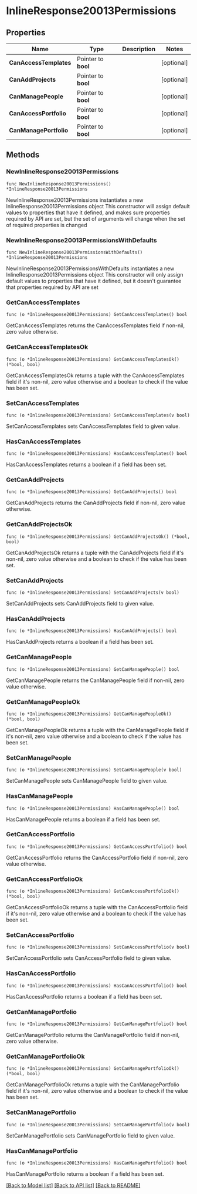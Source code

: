 # InlineResponse20013Permissions

## Properties

Name | Type | Description | Notes
------------ | ------------- | ------------- | -------------
**CanAccessTemplates** | Pointer to **bool** |  | [optional] 
**CanAddProjects** | Pointer to **bool** |  | [optional] 
**CanManagePeople** | Pointer to **bool** |  | [optional] 
**CanAccessPortfolio** | Pointer to **bool** |  | [optional] 
**CanManagePortfolio** | Pointer to **bool** |  | [optional] 

## Methods

### NewInlineResponse20013Permissions

`func NewInlineResponse20013Permissions() *InlineResponse20013Permissions`

NewInlineResponse20013Permissions instantiates a new InlineResponse20013Permissions object
This constructor will assign default values to properties that have it defined,
and makes sure properties required by API are set, but the set of arguments
will change when the set of required properties is changed

### NewInlineResponse20013PermissionsWithDefaults

`func NewInlineResponse20013PermissionsWithDefaults() *InlineResponse20013Permissions`

NewInlineResponse20013PermissionsWithDefaults instantiates a new InlineResponse20013Permissions object
This constructor will only assign default values to properties that have it defined,
but it doesn't guarantee that properties required by API are set

### GetCanAccessTemplates

`func (o *InlineResponse20013Permissions) GetCanAccessTemplates() bool`

GetCanAccessTemplates returns the CanAccessTemplates field if non-nil, zero value otherwise.

### GetCanAccessTemplatesOk

`func (o *InlineResponse20013Permissions) GetCanAccessTemplatesOk() (*bool, bool)`

GetCanAccessTemplatesOk returns a tuple with the CanAccessTemplates field if it's non-nil, zero value otherwise
and a boolean to check if the value has been set.

### SetCanAccessTemplates

`func (o *InlineResponse20013Permissions) SetCanAccessTemplates(v bool)`

SetCanAccessTemplates sets CanAccessTemplates field to given value.

### HasCanAccessTemplates

`func (o *InlineResponse20013Permissions) HasCanAccessTemplates() bool`

HasCanAccessTemplates returns a boolean if a field has been set.

### GetCanAddProjects

`func (o *InlineResponse20013Permissions) GetCanAddProjects() bool`

GetCanAddProjects returns the CanAddProjects field if non-nil, zero value otherwise.

### GetCanAddProjectsOk

`func (o *InlineResponse20013Permissions) GetCanAddProjectsOk() (*bool, bool)`

GetCanAddProjectsOk returns a tuple with the CanAddProjects field if it's non-nil, zero value otherwise
and a boolean to check if the value has been set.

### SetCanAddProjects

`func (o *InlineResponse20013Permissions) SetCanAddProjects(v bool)`

SetCanAddProjects sets CanAddProjects field to given value.

### HasCanAddProjects

`func (o *InlineResponse20013Permissions) HasCanAddProjects() bool`

HasCanAddProjects returns a boolean if a field has been set.

### GetCanManagePeople

`func (o *InlineResponse20013Permissions) GetCanManagePeople() bool`

GetCanManagePeople returns the CanManagePeople field if non-nil, zero value otherwise.

### GetCanManagePeopleOk

`func (o *InlineResponse20013Permissions) GetCanManagePeopleOk() (*bool, bool)`

GetCanManagePeopleOk returns a tuple with the CanManagePeople field if it's non-nil, zero value otherwise
and a boolean to check if the value has been set.

### SetCanManagePeople

`func (o *InlineResponse20013Permissions) SetCanManagePeople(v bool)`

SetCanManagePeople sets CanManagePeople field to given value.

### HasCanManagePeople

`func (o *InlineResponse20013Permissions) HasCanManagePeople() bool`

HasCanManagePeople returns a boolean if a field has been set.

### GetCanAccessPortfolio

`func (o *InlineResponse20013Permissions) GetCanAccessPortfolio() bool`

GetCanAccessPortfolio returns the CanAccessPortfolio field if non-nil, zero value otherwise.

### GetCanAccessPortfolioOk

`func (o *InlineResponse20013Permissions) GetCanAccessPortfolioOk() (*bool, bool)`

GetCanAccessPortfolioOk returns a tuple with the CanAccessPortfolio field if it's non-nil, zero value otherwise
and a boolean to check if the value has been set.

### SetCanAccessPortfolio

`func (o *InlineResponse20013Permissions) SetCanAccessPortfolio(v bool)`

SetCanAccessPortfolio sets CanAccessPortfolio field to given value.

### HasCanAccessPortfolio

`func (o *InlineResponse20013Permissions) HasCanAccessPortfolio() bool`

HasCanAccessPortfolio returns a boolean if a field has been set.

### GetCanManagePortfolio

`func (o *InlineResponse20013Permissions) GetCanManagePortfolio() bool`

GetCanManagePortfolio returns the CanManagePortfolio field if non-nil, zero value otherwise.

### GetCanManagePortfolioOk

`func (o *InlineResponse20013Permissions) GetCanManagePortfolioOk() (*bool, bool)`

GetCanManagePortfolioOk returns a tuple with the CanManagePortfolio field if it's non-nil, zero value otherwise
and a boolean to check if the value has been set.

### SetCanManagePortfolio

`func (o *InlineResponse20013Permissions) SetCanManagePortfolio(v bool)`

SetCanManagePortfolio sets CanManagePortfolio field to given value.

### HasCanManagePortfolio

`func (o *InlineResponse20013Permissions) HasCanManagePortfolio() bool`

HasCanManagePortfolio returns a boolean if a field has been set.


[[Back to Model list]](../README.md#documentation-for-models) [[Back to API list]](../README.md#documentation-for-api-endpoints) [[Back to README]](../README.md)


